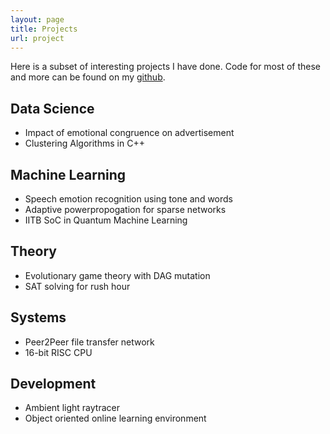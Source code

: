 ```yaml
---
layout: page
title: Projects
url: project
---
```


Here is a subset of interesting projects I have done. Code for most of these and more can be found on my [github](github.com/VedangAsgaonkar).

## Data Science
* Impact of emotional congruence on advertisement
* Clustering Algorithms in C++

## Machine Learning
* Speech emotion recognition using tone and words
* Adaptive powerpropogation for sparse networks
* IITB SoC in Quantum Machine Learning

## Theory
* Evolutionary game theory with DAG mutation
* SAT solving for rush hour

## Systems
* Peer2Peer file transfer network
* 16-bit RISC CPU

## Development
* Ambient light raytracer
* Object oriented online learning environment